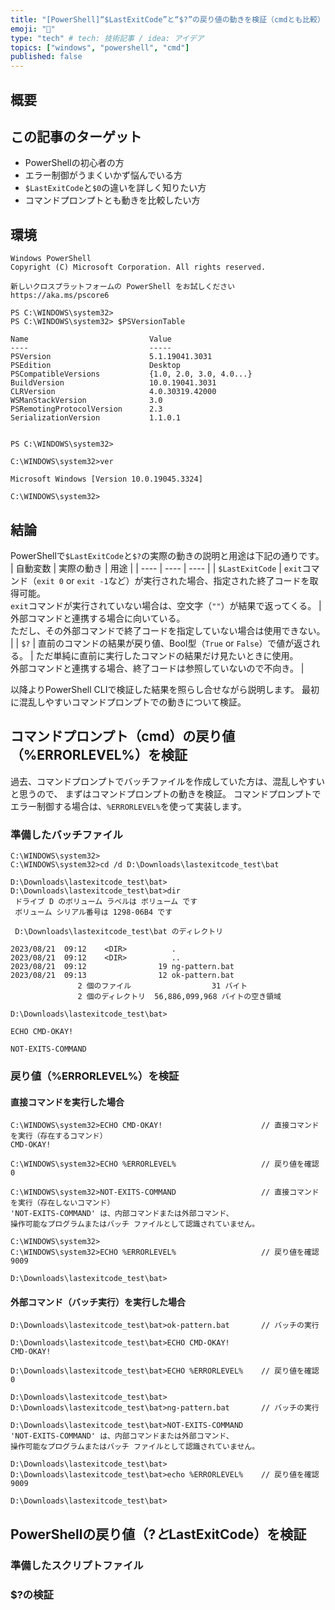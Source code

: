 ```yaml
---
title: "[PowerShell]“$LastExitCode”と“$?”の戻り値の動きを検証（cmdとも比較）"
emoji: "💭"
type: "tech" # tech: 技術記事 / idea: アイデア
topics: ["windows", "powershell", "cmd"]
published: false
---
```

## 概要
## この記事のターゲット
- PowerShellの初心者の方
- エラー制御がうまくいかず悩んでいる方
- `$LastExitCode`と`$0`の違いを詳しく知りたい方
- コマンドプロンプトとも動きを比較したい方
## 環境
```:PowerShellのバージョン
Windows PowerShell
Copyright (C) Microsoft Corporation. All rights reserved.

新しいクロスプラットフォームの PowerShell をお試しください https://aka.ms/pscore6

PS C:\WINDOWS\system32>
PS C:\WINDOWS\system32> $PSVersionTable

Name                           Value
----                           -----
PSVersion                      5.1.19041.3031
PSEdition                      Desktop
PSCompatibleVersions           {1.0, 2.0, 3.0, 4.0...}
BuildVersion                   10.0.19041.3031
CLRVersion                     4.0.30319.42000
WSManStackVersion              3.0
PSRemotingProtocolVersion      2.3
SerializationVersion           1.1.0.1


PS C:\WINDOWS\system32>
```
```:コマンドプロンプト（cmd）のバージョン
C:\WINDOWS\system32>ver

Microsoft Windows [Version 10.0.19045.3324]

C:\WINDOWS\system32>
```
## 結論
PowerShellで`$LastExitCode`と`$?`の実際の動きの説明と用途は下記の通りです。
| 自動変数 | 実際の動き | 用途 |
| ---- | ---- | ---- |
| `$LastExitCode` | `exit`コマンド（`exit 0` or `exit -1`など）が実行された場合、指定された終了コードを取得可能。<br>`exit`コマンドが実行されていない場合は、空文字（`""`）が結果で返ってくる。 | 外部コマンドと連携する場合に向いている。<br>ただし、その外部コマンドで終了コードを指定していない場合は使用できない。 |
| `$?` | 直前のコマンドの結果が戻り値、Bool型（`True` or `False`）で値が返される。 | ただ単純に直前に実行したコマンドの結果だけ見たいときに使用。<br>外部コマンドと連携する場合、終了コードは参照していないので不向き。 |

以降よりPowerShell CLIで検証した結果を照らし合せながら説明します。
最初に混乱しやすいコマンドプロンプトでの動きについて検証。

## コマンドプロンプト（cmd）の戻り値（%ERRORLEVEL%）を検証
過去、コマンドプロンプトでバッチファイルを作成していた方は、混乱しやすいと思うので、
まずはコマンドプロンプトの動きを検証。
コマンドプロンプトでエラー制御する場合は、`%ERRORLEVEL%`を使って実装します。
### 準備したバッチファイル
```:準備したバッチファイル一覧
C:\WINDOWS\system32>
C:\WINDOWS\system32>cd /d D:\Downloads\lastexitcode_test\bat

D:\Downloads\lastexitcode_test\bat>
D:\Downloads\lastexitcode_test\bat>dir
 ドライブ D のボリューム ラベルは ボリューム です
 ボリューム シリアル番号は 1298-06B4 です

 D:\Downloads\lastexitcode_test\bat のディレクトリ

2023/08/21  09:12    <DIR>          .
2023/08/21  09:12    <DIR>          ..
2023/08/21  09:12                19 ng-pattern.bat
2023/08/21  09:13                12 ok-pattern.bat
               2 個のファイル                  31 バイト
               2 個のディレクトリ  56,886,099,968 バイトの空き領域

D:\Downloads\lastexitcode_test\bat>
```
```:ok-pattern.batの中身
ECHO CMD-OKAY!

```
```:ng-pattern.batの中身
NOT-EXITS-COMMAND

```
### 戻り値（%ERRORLEVEL%）を検証
#### 直接コマンドを実行した場合
```:OKパターンの戻り値を確認
C:\WINDOWS\system32>ECHO CMD-OKAY!                      // 直接コマンドを実行（存在するコマンド）
CMD-OKAY!

C:\WINDOWS\system32>ECHO %ERRORLEVEL%                   // 戻り値を確認
0
```
```:NGパターンの戻り値を確認
C:\WINDOWS\system32>NOT-EXITS-COMMAND                   // 直接コマンドを実行（存在しないコマンド）
'NOT-EXITS-COMMAND' は、内部コマンドまたは外部コマンド、
操作可能なプログラムまたはバッチ ファイルとして認識されていません。

C:\WINDOWS\system32>
C:\WINDOWS\system32>ECHO %ERRORLEVEL%                   // 戻り値を確認
9009

D:\Downloads\lastexitcode_test\bat>
```
#### 外部コマンド（バッチ実行）を実行した場合
```:OKパターンの戻り値を確認
D:\Downloads\lastexitcode_test\bat>ok-pattern.bat       // バッチの実行

D:\Downloads\lastexitcode_test\bat>ECHO CMD-OKAY!
CMD-OKAY!

D:\Downloads\lastexitcode_test\bat>ECHO %ERRORLEVEL%    // 戻り値を確認
0
```
```:NGパターンの戻り値を確認
D:\Downloads\lastexitcode_test\bat>
D:\Downloads\lastexitcode_test\bat>ng-pattern.bat       // バッチの実行

D:\Downloads\lastexitcode_test\bat>NOT-EXITS-COMMAND
'NOT-EXITS-COMMAND' は、内部コマンドまたは外部コマンド、
操作可能なプログラムまたはバッチ ファイルとして認識されていません。

D:\Downloads\lastexitcode_test\bat>
D:\Downloads\lastexitcode_test\bat>echo %ERRORLEVEL%    // 戻り値を確認
9009

D:\Downloads\lastexitcode_test\bat>
```
## PowerShellの戻り値（$?と$LastExitCode）を検証
### 準備したスクリプトファイル
### $?の検証
